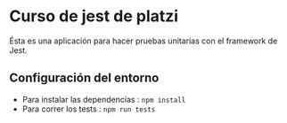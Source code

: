 # Curso de jest de platzi

Ésta es una aplicación para hacer pruebas unitarias con el framework de Jest.

## Configuración del entorno

* Para instalar las dependencias : `npm install`
* Para correr los tests : `npm run tests`
